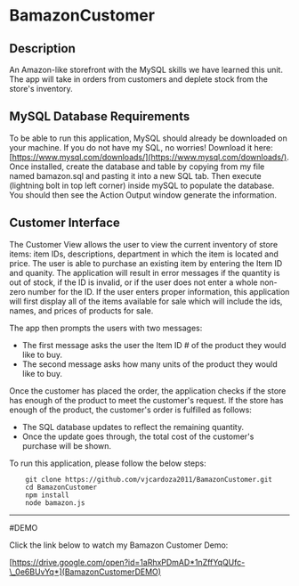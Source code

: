 # BamazonCustomer

## Description

An Amazon-like storefront with the MySQL skills we have learned this unit. The app will take in orders from customers and deplete stock from the store's inventory.

## MySQL Database Requirements

To be able to run this application, MySQL should already be downloaded on your machine. If you do not have my SQL, no worries! Download it here: [https://www.mysql.com/downloads/](https://www.mysql.com/downloads/). Once installed, create the database and table by copying from my file named bamazon.sql and pasting it into a new SQL tab. Then execute (lightning bolt in top left corner) inside mySQL to populate the database. You should then see the Action Output window generate the information.

## Customer Interface

The Customer View allows the user to view the current inventory of store items: item IDs, descriptions, department in which the item is located and price. The user is able to purchase an existing item by entering the Item ID and quanity. The application will result in error messages if the quantity is out of stock, if the ID is invalid, or if the user does not enter a whole non-zero number for the ID. If the user enters proper information, this application will first display all of the items available for sale which will include the ids, names, and prices of products for sale.

<p>The app then prompts the users with two messages:</p>

- The first message asks the user the Item ID # of the product they would like to buy.
- The second message asks how many units of the product they would like to buy.

<p>Once the customer has placed the order, the application checks if the store has enough of the product to meet the customer's request. If the store has enough of the product, the customer's order is fulfilled as follows:

- The SQL database updates to reflect the remaining quantity.
- Once the update goes through, the total cost of the customer's purchase will be shown.

<p> To run this application, please follow the below steps: </p>

```
    git clone https://github.com/vjcardoza2011/BamazonCustomer.git
    cd BamazonCustomer
    npm install
    node bamazon.js
```

---

#DEMO

Click the link below to watch my Bamazon Customer Demo:

[https://drive.google.com/open?id=1aRhxPDmAD*1nZffYqQUfc-\_0e6BUvYq*](BamazonCustomerDEMO)

